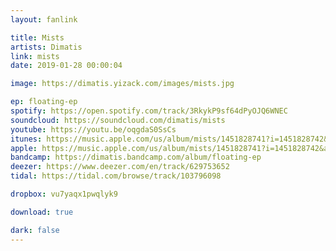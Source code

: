 ```yaml
---
layout: fanlink

title: Mists
artists: Dimatis
link: mists
date: 2019-01-28 00:00:04

image: https://dimatis.yizack.com/images/mists.jpg

ep: floating-ep
spotify: https://open.spotify.com/track/3RkykP9sf64dPyOJQ6WNEC
soundcloud: https://soundcloud.com/dimatis/mists
youtube: https://youtu.be/oqgdaS0SsCs
itunes: https://music.apple.com/us/album/mists/1451828741?i=1451828742&app=itunes
apple: https://music.apple.com/us/album/mists/1451828741?i=1451828742&app=music
bandcamp: https://dimatis.bandcamp.com/album/floating-ep
deezer: https://www.deezer.com/en/track/629753652
tidal: https://tidal.com/browse/track/103796098

dropbox: vu7yaqx1pwqlyk9

download: true

dark: false
---
```

